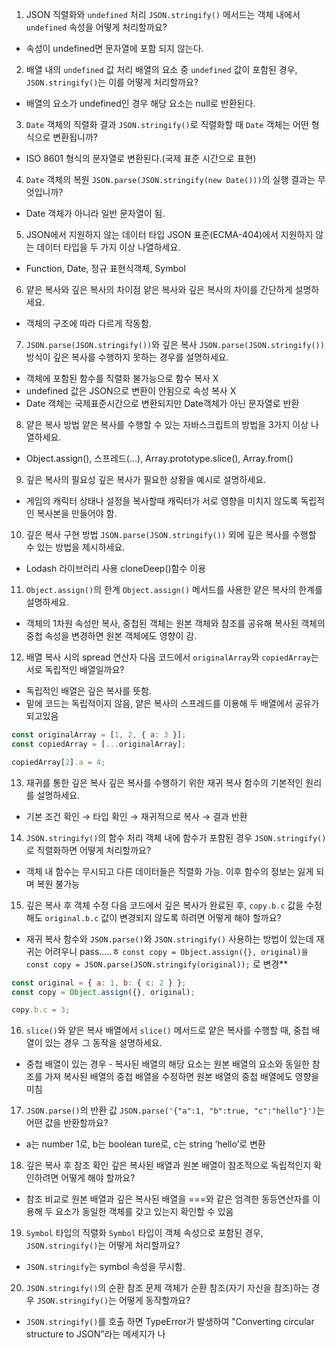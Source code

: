 1.  JSON 직렬화와 `undefined` 처리
`JSON.stringify()` 메서드는 객체 내에서 `undefined` 속성을 어떻게 처리할까요?
- 속성이 undefined면 문자열에 포함 되지 않는다.



2.  배열 내의 `undefined` 값 처리
배열의 요소 중 `undefined` 값이 포함된 경우, `JSON.stringify()`는 이를 어떻게 처리할까요?
- 배열의 요소가 undefined인 경우 해당 요소는 null로 반환된다.



3.  `Date` 객체의 직렬화 결과
`JSON.stringify()`로 직렬화할 때 `Date` 객체는 어떤 형식으로 변환됩니까?
- ISO 8601 형식의 문자열로 변환된다.(국제 표준 시간으로 표현)



4.  `Date` 객체의 복원
`JSON.parse(JSON.stringify(new Date()))`의 실행 결과는 무엇입니까?
- Date 객체가 아니라 일반 문자열이 됨.



5.  JSON에서 지원하지 않는 데이터 타입
JSON 표준(ECMA-404)에서 지원하지 않는 데이터 타입을 두 가지 이상 나열하세요.
- Function, Date, 정규 표현식객체, Symbol



6.  얕은 복사와 깊은 복사의 차이점
얕은 복사와 깊은 복사의 차이를 간단하게 설명하세요.
- 객체의 구조에 따라 다르게 작동함.



7.  `JSON.parse(JSON.stringify())`와 깊은 복사
`JSON.parse(JSON.stringify())` 방식이 깊은 복사를 수행하지 못하는 경우를 설명하세요.
- 객체에 포함된 함수를 직렬화 불가능으로 함수 복사 X
- undefined 값은 JSON으로 변환이 안됨으로 속성 복사 X
- Date 객체는 국제표준시간으로 변환되지만 Date객체가 아닌 문자열로 반환



8.  얕은 복사 방법
얕은 복사를 수행할 수 있는 자바스크립트의 방법을 3가지 이상 나열하세요.
- Object.assign(), 스프레드(…), Array.prototype.slice(), Array.from()



9.  깊은 복사의 필요성
깊은 복사가 필요한 상황을 예시로 설명하세요.
- 게임의 캐릭터 상태나 설정을 복사할때 캐릭터가 서로 영향을 미치지 않도록 독립적인 복사본을 만들어야 함.



10. 깊은 복사 구현 방법
`JSON.parse(JSON.stringify())` 외에 깊은 복사를 수행할 수 있는 방법을 제시하세요.
- Lodash 라이브러리 사용 cloneDeep()함수 이용



11. `Object.assign()`의 한계
`Object.assign()` 메서드를 사용한 얕은 복사의 한계를 설명하세요.
- 객체의 1차원 속성만 복사, 중첩된 객체는 원본 객체와 참조를 공유해 복사된 객체의 중첩 속성을 변경하면 원본 객체에도 영향이 감.



12. 배열 복사 시의 spread 연산자
다음 코드에서 `originalArray`와 `copiedArray`는 서로 독립적인 배열일까요?
- 독립적인 배열은 깊은 복사를 뜻함.
- 밑에 코드는 독립적이지 않음, 얕은 복사의 스프레드를 이용해 두 배열에서 공유가 되고있음
```jsx
const originalArray = [1, 2, { a: 3 }];
const copiedArray = [...originalArray];

copiedArray[2].a = 4;
```



13. 재귀를 통한 깊은 복사
깊은 복사를 수행하기 위한 재귀 복사 함수의 기본적인 원리를 설명하세요.
- 기본 조건 확인 → 타입 확인 → 재귀적으로 복사 → 결과 반환



14. `JSON.stringify()`의 함수 처리
객체 내에 함수가 포함된 경우 `JSON.stringify()`로 직렬화하면 어떻게 처리할까요?
- 객체 내 함수는 무시되고 다른 데이터들은 직렬화 가능. 이후 함수의 정보는 잃게 되며 복원 불가능



15. 깊은 복사 후 객체 수정
다음 코드에서 깊은 복사가 완료된 후, `copy.b.c` 값을 수정해도 `original.b.c` 값이 변경되지 않도록 하려면 어떻게 해야 할까요?
- 재귀 복사 함수와 `JSON.parse()`와 `JSON.stringify()` 사용하는 방법이 있는데 재귀는 어려우니 pass…..ㅎ `const copy = Object.assign({}, original)을` `const copy = JSON.parse(JSON.stringify(original));` 로 변경\*\*

```jsx
const original = { a: 1, b: { c: 2 } };
const copy = Object.assign({}, original);

copy.b.c = 3;
```



16. `slice()`와 얕은 복사
배열에서 `slice()` 메서드로 얕은 복사를 수행할 때, 중첩 배열이 있는 경우 그 동작을 설명하세요.
- 중첩 배열이 있는 경우 - 복사된 배열의 해당 요소는 원본 배열의 요소와 동일한 참조를 가져 복사된 배열의 중첩 배열을 수정하면 원본 배열의 중첩 배열에도 영향을 미침



17. `JSON.parse()`의 반환 값
`JSON.parse('{"a":1, "b":true, "c":"hello"}')`는 어떤 값을 반환할까요?
- a는 number 1로, b는 boolean ture로, c는 string ‘hello’로 변환



18. 깊은 복사 후 참조 확인
깊은 복사된 배열과 원본 배열이 참조적으로 독립적인지 확인하려면 어떻게 해야 할까요?
- 참조 비교로 원본 배열과 깊은 복사된 배열을 ===와 같은 엄격한 동등연산자를 이용해 두 요소가 동일한 객체를 갖고 있는지 확인할 수 있음



19. `Symbol` 타입의 직렬화
`Symbol` 타입이 객체 속성으로 포함된 경우, `JSON.stringify()`는 어떻게 처리할까요?
- `JSON.stringify`는 symbol 속성을 무시함.



20. `JSON.stringify()`의 순환 참조 문제
객체가 순환 참조(자기 자신을 참조)하는 경우 `JSON.stringify()`는 어떻게 동작할까요?
- `JSON.stringify()`를 호출 하면 TypeError가 발생하여 "Converting circular structure to JSON”라는 메세지가 나
